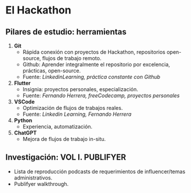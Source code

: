 # El Hackathon

## Pilares de estudio: herramientas

1. **Git**
    - Rápida conexión con proyectos de Hackathon, repositorios open-source, flujos de trabajo remoto.
    - Github: Aprender integralmente el repositorio por excelencia, prácticas, open-source.
    - Fuente: *LinkedinLearning, práctica constante con Github*
2. **Flutter**
    - Insignia: proyectos personales, especialización.
    - Fuente: *Fernando Herrera, freeCodecamp, proyectos personales*
3. **VSCode**
    - Optimización de flujos de trabajos reales.
    - Fuente: *Linkedin Learning, Fernando Herrera*
4. **Python**
    - Experiencia, automatización.
5. **ChatGPT**
    - Mejora de flujos de trabajo in-situ.

## Investigación: VOL I. PUBLIFYER
- Lista de reproducción podcasts de requerimientos de influencer/temas administrativos.
- Publifyer walkthrough.